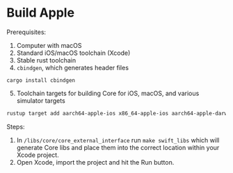 # Build Apple

Prerequisites:
1. Computer with macOS
2. Standard iOS/macOS toolchain (Xcode)
3. Stable rust toolchain
4. `cbindgen`, which generates header files
```
cargo install cbindgen
```
5. Toolchain targets for building Core for iOS, macOS, and various simulator targets
```bash
rustup target add aarch64-apple-ios x86_64-apple-ios aarch64-apple-darwin x86_64-apple-darwin aarch64-apple-ios-sim
```

Steps:
1. In `/libs/core/core_external_interface` run `make swift_libs` which will generate Core libs and place them into the correct location within your Xcode project.
2. Open Xcode, import the project and hit the Run button.

